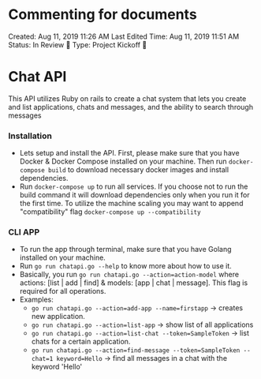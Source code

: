 # Commenting for documents

Created: Aug 11, 2019 11:26 AM
Last Edited Time: Aug 11, 2019 11:51 AM
Status: In Review 👀
Type: Project Kickoff 🚀

# Chat API

This API utilizes Ruby on rails to create a chat system that lets you create and list applications, chats and messages, and the ability to search through messages

### Installation

- Lets setup and install the API. First, please make sure that you have Docker & Docker Compose installed on your machine. Then run `docker-compose build` to download necessary docker images and install dependencies.
- Run `docker-compose up` to run all services. If you choose not to run the build command it will download dependencies only when you run it for the first time. To utilize the machine scaling you may want to append "compatibility" flag `docker-compose up --compatibility`

### CLI APP

- To run the app through terminal, make sure that you have Golang installed on your machine.
- Run `go run chatapi.go --help` to know more about how to use it.
- Basically, you run `go run chatapi.go --action=action-model` where actions: [list | add | find] & models: [app | chat | message]. This flag is required for all operations.
- Examples:
    - `go run chatapi.go --action=add-app --name=firstapp` → creates new application.
    - `go run chatapi.go --action=list-app` → show list of all applications
    - `go run chatapi.go --action=list-chat --token=SampleToken` → list chats for a certain application.
    - `go run chatapi.go --action=find-message --token=SampleToken --chat=1 keyword=Hello` → find all messages in a chat with the keyword 'Hello'

